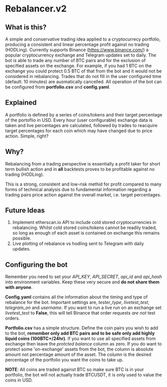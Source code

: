 Rebalancer.v2
=============

What is this?
-------------

A simple and conservative trading idea applied to a cryptocurrecy portfolio, producing a
consistent and linear percentage profit against no trading (HODLing). Currently supports
Binance (https://www.binance.com/) a popular cryptocurrency exchange and Telegram updates
set to daily. The bot is able to trade any number of BTC pairs and for the exclusion of 
specified assets on the exchange. For example, if you had 1 BTC on the exchange you could
protect 0.5 BTC of that from the bot and it would not be considered in rebalancing. Trades
that do not fill in the user configured time (default: 10 minutes) are auomatically
cancelled. All operation of the bot can be configured from **portfolio.csv** and 
**config.yaml**.

Explained
---------

A portfolio is defined by a series of coins/tokens and their target percentage of the
portoflio in USD. Every hour (user configurable) exchange data is taken and live
percentages are calculated, followed by trades to reacquire target percentages for 
each coin which may have changed due to price action. Simple, right?

Why?
----

Rebalancing from a trading perspective is essentially a profit taker for short term
bullish action and in **all** backtests proves to be profitable against no trading
(HODLing).

This is a strong, consistent and low-risk methid for profit compared to many forms of
technical analysis due to fundamental information regarding a trading pairs price action
against the overall market, i.e. target percentages.

Future Ideas
------------

1. Implement etherscan.io API to include cold stored cryptocurrencies in rebalancing. Whilst
cold stored coins/tokens cannot be readily traded, so long as enough of each asset is
contained on exchange this remains possible.
2. Live plotting of rebalance vs hodling sent to Telegram with daily updates.

Configuring the bot
-------------------

Remember you need to set your *API_KEY*, *API_SECRET*, *api_id* and *api_hash* into environment 
variables. Keep these very secure and **do not share them with anyone**.

**Config.yaml** contains all the information about the timing and type of rebalance for the bot.
Important settings are, *tester_type*, *livetest_test*, *telegram_on* and *username*. If you
want to run a live run on an exchange set *livetest_test* to **False**, this will tell Binance
that order requests *are not* test orders.

**Portfolio.csv** has a simple structure. Define the coin pairs you wish to add to the bot,
**remember only add BTC pairs and to be safe only add highly liquid coins (100BTC+/24hr)**.
If you want to use all specified assets from exchange then leave the *protcted balance* column
as zero. If you do want to protect some 'on-exchange' assets from the bot, the column is absolute 
amount not percentage amount of the asset. The *column* is the desired percentage of the
portfolio you want the coins to take up.

**NOTE**: All coins are traded against BTC so make sure BTC is in your portfolio, the bot will
not actually trade BTCUSDT, it is only used to value the coins in USD.
